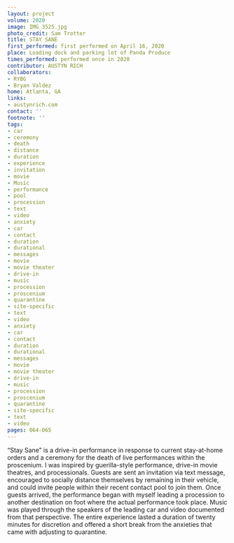 ```yaml
---
layout: project
volume: 2020
image: IMG_3525.jpg
photo_credit: Sam Trotter
title: STAY SANE
first_performed: first performed on April 16, 2020
place: Loading dock and parking lot of Panda Produce
times_performed: performed once in 2020
contributor: AUSTYN RICH
collaborators:
- RYBG
- Bryan Valdez
home: Atlanta, GA
links:
- austynrich.com
contact: ''
footnote: ''
tags:
- car
- ceremony
- death
- distance
- duration
- experience
- invitation
- movie
- Music
- performance
- pool
- procession
- text
- video
- anxiety
- car
- contact
- duration
- durational
- messages
- movie
- movie theater
- drive-in
- music
- procession
- proscenium
- quarantine
- site-specific
- text
- video
- anxiety
- car
- contact
- duration
- durational
- messages
- movie
- movie theater
- drive-in
- music
- procession
- proscenium
- quarantine
- site-specific
- text
- video
pages: 064-065
---
```


“Stay Sane” is a drive-in performance in response to current stay-at-home orders and a ceremony for the death of live performances within the proscenium. I was inspired by guerilla-style performance, drive-in movie theatres, and processionals. Guests are sent an invitation via text message, encouraged to socially distance themselves by remaining in their vehicle, and could invite people within their recent contact pool to join them. Once guests arrived, the performance began with myself leading a procession to another destination on foot where the actual performance took place. Music was played through the speakers of the leading car and video documented from that perspective. The entire experience lasted a duration of twenty minutes for discretion and offered a short break from the anxieties that came with adjusting to quarantine.